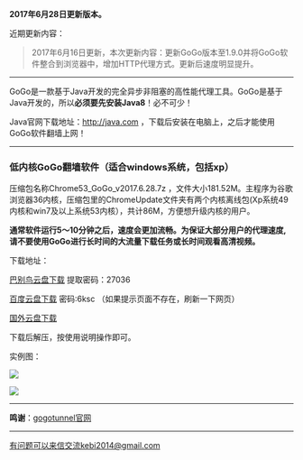 **2017年6月28日更新版本。**

近期更新内容：

> 2017年6月16日更新，本次更新内容：更新GoGo版本至1.9.0并将GoGo软件整合到浏览器中，增加HTTP代理方式。更新后速度明显提升。

***

GoGo是一款基于Java开发的完全异步非阻塞的高性能代理工具。GoGo是基于Java开发的，所以**必须要先安装Java8**！必不可少！

Java官网下载地址：http://java.com  ，下载后安装在电脑上，之后才能使用GoGo软件翻墙上网！


***

### 低内核GoGo翻墙软件（适合windows系统，包括xp）

压缩包名称Chrome53_GoGo_v2017.6.28.7z ，文件大小181.52M。主程序为谷歌浏览器36内核，压缩包里的ChromeUpdate文件夹有两个内核离线包(Xp系统49内核和win7及以上系统53内核），共计86M，方便想升级内核的用户。

**通常软件运行5～10分钟之后，速度会更加流畅。为保证大部分用户的代理速度, 请不要使用GoGo进行长时间的大流量下载任务或长时间观看高清视频。**


下载地址：

[巴别鸟云盘下载](http://www.babel.cc/share.do?s=1501514814800401) 提取密码：27036

[百度云盘下载](https://pan.baidu.com/s/1slr0rzn) 密码:6ksc （如果提示页面不存在，刷新一下网页）

[国外云盘下载](https://nofile.io/f/tZ8DDrknSe3/Chrome53_GoGo_v2017.6.28.7z) 

下载后解压，按使用说明操作即可。


实例图：

![](https://raw.githubusercontent.com/Alvin9999/pac2/master/gogo100.PNG)

![](https://raw.githubusercontent.com/Alvin9999/pac2/master/gogo101.PNG)


***

**鸣谢**：[gogotunnel官网](http://www.gogotunnel.com/)


***

有问题可以来信交流kebi2014@gmail.com


